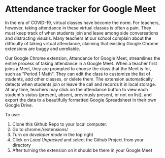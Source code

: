 # Attendance tracker for Google Meet


In the era of COVID-19, virtual classes have become the norm. For teachers, however, taking attendance in these virtual classes is often a pain. They must keep track of when students join and leave among side conversations and distracting visuals. Many teachers at our school complain about the difficulty of taking virtual attendance, claiming that existing Google Chrome extensions are buggy and unreliable.

Our Google Chrome extension, Attendance for Google Meet, streamlines the entire process of taking attendance in a Google Meet. When a teacher first joins a Meet, they are prompted to choose the class that the Meet is for, such as "Period 1 Math". They can edit the class to customize the list of students, add other classes, or delete them. The extension automatically detects when students join or leave the call and records it in local storage. At any time, teachers may click on the attendance button to view each student's status (present, absent, previously present, or not on list), and export the data to a beautifully formatted Google Spreadsheet in their own Google Drive.

To use:

1) Clone this Github Repo to your local computer.
2) Go to chrome://extensions/
3) Turn on *developer mode* in the top right
4) Click on *Load Unpacked* and select the Github Project from your directory
5) After turning the extension on it should be there in your Google Meet
